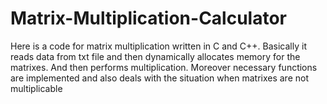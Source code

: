# Matrix-Multiplication-Calculator
Here is a code for  matrix multiplication written in C and C++. Basically it reads data from txt file and then dynamically allocates memory for the matrixes. And then performs multiplication. Moreover necessary functions are implemented and also deals with the situation when matrixes are not multiplicable 
